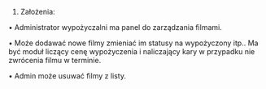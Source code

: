 1.	Założenia:

•	Administrator wypożyczalni ma panel do zarządzania filmami. 

•	Może dodawać nowe filmy zmieniać im statusy na wypożyczony itp.. Ma być moduł liczący cenę wypożyczenia i naliczający kary w przypadku nie zwrócenia filmu w terminie.

•	Admin może usuwać filmy z listy.
